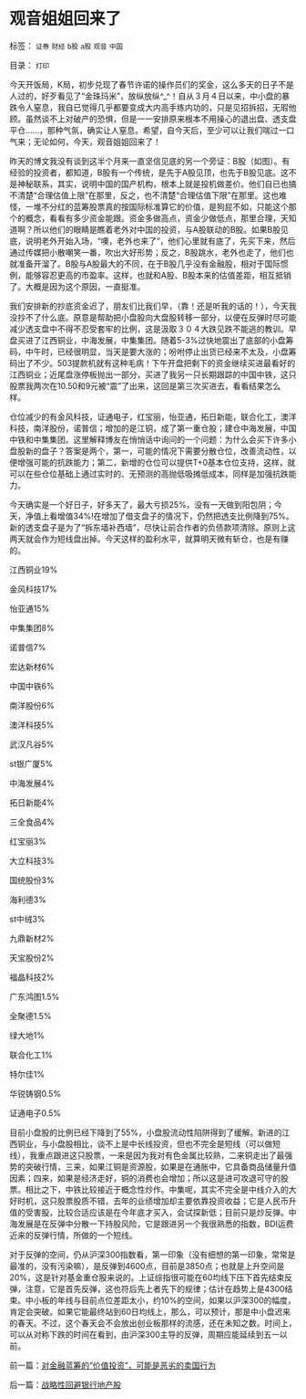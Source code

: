 # 观音姐姐回来了

标签： `证券` `财经` `b股` `a股` `观音` `中国` 

目录： `打印`

今天开饭局，K局，初步兑现了春节许诺的操作员们的奖金，这么多天的日子不是人过的，好歹看见了“金珠玛米”，放纵放纵^_^！自从３月４日以来，中小盘的暴跌令人窒息，我自已觉得几乎都要变成大内高手练内功的，只是见招拆招，无瑕他顾。虽然谈不上对破产的恐惧，但是一一安排原来根本不用操心的退出盘、透支盘平仓……，那种气氛，确实让人窒息。希望，自今天后，至少可以让我们喘过一口气来；无论如何，今天，观音姐姐回来了！



昨天的博文我没有谈到这半个月来一直坚信见底的另一个旁证：B股（如图）。有经验的投资者，都知道，B股有一个传统，是先于A股见顶，也先于B股见底。这不是神秘联系，其实，说明中国的国产机构，根本上就是投机做差价。他们自已也搞不清楚“合理估值上限”在那里，反之，也不清楚“合理估值下限”在那里。这也难怪，一堆不分红的蓝筹股票真的按国际标准算它的价值，是狗屁不如，只能这个那个的概念，看看有多少资金能跟。资金多做高点，资金少做低点，那里合理，天知道啊？所以他们的眼睛是瞧着老外对中国的投资，与A股联动的B股。如果B股见底，说明老外开始入场，“噢，老外也来了”，他们心里就有底了，先买下来，然后通过传媒把小散嘲笑一番，吹出大好形势；反之，B股跳水，老外也走了，他们也就准备开溜了。B股与A股最大的不同，在于B股几乎没有金融股，相对于国际惯例，能够容忍更高的市盈率。这样，也就和A股、B股本来的估值差距，相互抵销了。大概是因为这个原因，一直挺准。



我们安排新的抄底资金迟了，朋友们比我们早，（靠！还是听我的话的！），今天我没抄不了什么底。原意是帮助把小盘股向大盘股转移一部分，以便在反弹时尽可能减少透支盘中不得不忍受套牢的比例，这是汲取３０４大跌见跌不能逃的教训。早盘买进了江西铜业，中海发展，中集集团。随着5-3%过快地震出了底部的小盘筹码，中午时，已经很明显，当天是要大涨的；吩咐停止出货已经来不太及，小盘筹码出了不少。503提款机就有这种毛病！下午开盘把剩下的资金继续买进最看好的江西铜业；近尾盘涨停板抛出一部分，买进了我另一只长期跟踪的中国中铁，这只股票我两次在10.50和9元被“震”了出来，这回是第三次买进去，看看结果怎么样。



仓位减少的有金风科技，证通电子，红宝丽，怡亚通，拓日新能，联合化工，澳洋科技，南洋股份，诺普信；增加的是江铜，成了第一重仓股；建仓中海发展，中国中铁和中集集团。这里解释博友在悄悄话中询问的一个问题：为什么会买下许多小盘股新的盘子？答案是两个，第一，可能的情况下需要分散仓位，改善流动性，以便增强可能的抗跌能力；第二，新增的仓位可以提供T+0基本仓位支持，这样，就可以在些仓位基础上通过实时的、无预测的高抛低吸摊低成本，同样是加强抗跌能力。



今天确实是一个好日子，好多天了，最大亏损25%，没有一天做到阳包阴；今天，净值上看增值34%!在增加了借支盘子的情况下，仍然把透支比例降到75%。新的透支盘子是为了“拆东墙补西墙”，尽快让前合作者的负债款项清除。原则上这两天就会作为短线盘出掉。今天这样的盈利水平，就算明天微有斩仓，也是有赚的。

江西铜业19%

金风科技17%

怡亚通15%

中集集团8%

诺普信7%

宏达新材6%

中国中铁6%

南洋股份6%

澳洋科技5%

武汉凡谷5%

st银广厦5%

中海发展4%

拓日新能4%

三全食品4%

红宝丽3%

大立科技3%

国统股份3%

海利德3%

st中绒3%

九鼎新材2%

天宝股份2%

福晶科技2%

广东鸿图1.5%

全聚德1.5%

绿大地1%

联合化工1%

特尔佳1%

华锐铸钢0.5%

证通电子0.5%



目前小盘股的比例已经下降到了55%，小盘股流动性陷阱得到了缓解。新进的江西铜业，与小盘股相比，谈不上是中长线投资，但也不完全是短线（可以做短线），我重点跟进这只股票，一来是因为我对有色金属比较熟，二来铜走出了最强势的突破行情，三来，如果江铜是资源股，如果是在通胀中，它具备商品储量升值因素；四来，如果是经济走好，铜的消费也会增加；所以这是进可攻退可守的股票。相比之下，中铁比较接近于概念性炒作。中集呢，其实不完全是中线介入的大好时机，这只股票股质不错，去年的业绩增加却主要依靠投资收益；它是人民币升值的受害股，比较合适应该是在今年底才买入，会试探新低；目前只是炒反弹。中海发展是在反弹中分散一下持股风险，它是跟进另一个我很熟悉的指数，BDI运费近来的反弹行情，所做的一个短线。



对于反弹的空间，仍从沪深300指数看，第一印象（没有细想的第一印象，常常是最准的，没有污染嘛），是反弹到4600点，目前是3850点；也就是上升空间是20%，这是针对基金重仓股来说的。上证综指很可能在60均线下压下首先结束反弹，注意，它是首先反弹，这也符后先上者先下的规律；估计在趋势上是4300结束。中小板的年线与目前点位差距太小，约10%的空间，如果以沪深300的幅度，肯定会突破。如果它能最终站到60日均线上，那么，可以预计，那是中小盘迟来的春天。不过，这个春天会不会放出创业板那样的流感，还在未知之数。时间上，可以从对称下跌的时间在看到，由沪深300主导的反弹，周期应能延续到五一以前。



前一篇：[对金融蓝筹的“价值投资”，可能是恶劣的卖国行为](../../../2008/4/6/对金融蓝筹的“价值投资”，可能是恶劣的卖国行为.md)

后一篇：[战略性回避银行地产股](../../../2008/4/8/战略性回避银行地产股.md)